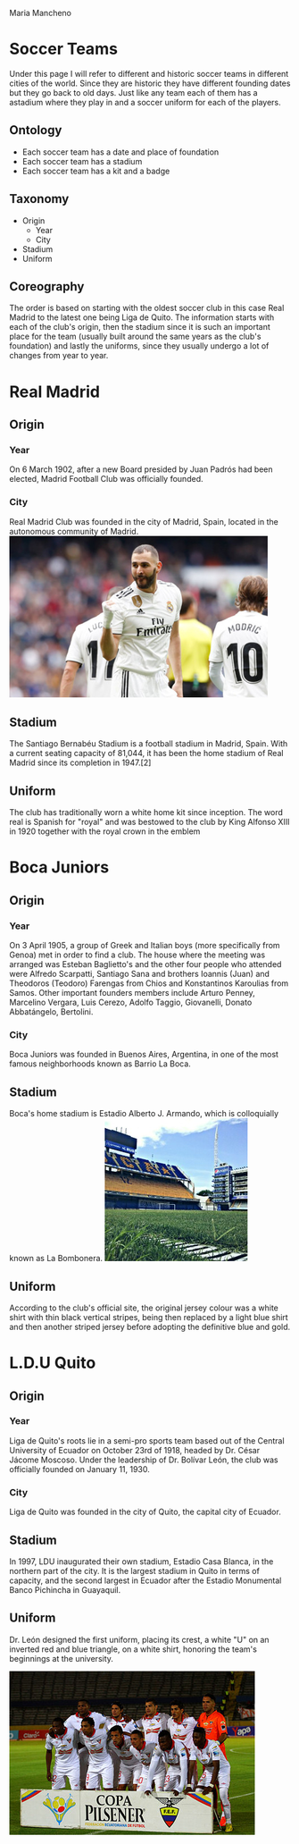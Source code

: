 Maria Mancheno
# Soccer Teams

Under this page I will refer to different and historic soccer teams in different cities of the world. Since they are historic they have different founding dates but they go back to old days. Just like any team each of them has a astadium where they play in and a soccer uniform for each of the players. 

## Ontology
* Each soccer team has a date and place of foundation
* Each soccer team has a stadium 
* Each soccer team has a kit and a badge

## Taxonomy
* Origin
	* Year 
	* City 
* Stadium
* Uniform

## Coreography
The order is based on starting with the oldest soccer club in this case Real Madrid to the latest one being Liga de Quito. The information starts with each of the club's origin, then the stadium since it is such an important place for the team (usually built around the same years as the club's foundation) and lastly the uniforms, since they usually undergo a lot of changes from year to year. 

Real Madrid
=============
## Origin
### Year
On 6 March 1902, after a new Board presided by Juan Padrós had been elected, Madrid Football Club was officially founded.
### City 
Real Madrid Club was founded in the city of Madrid, Spain, located in the autonomous community of Madrid. 
![Real Madrid](real-madrid.jpeg)
## Stadium
The Santiago Bernabéu Stadium is a football stadium in Madrid, Spain. With a current seating capacity of 81,044, it has been the home stadium of Real Madrid since its completion in 1947.[2]
## Uniform
The club has traditionally worn a white home kit since inception. The word real is Spanish for "royal" and was bestowed to the club by King Alfonso XIII in 1920 together with the royal crown in the emblem

Boca Juniors
=============
## Origin
### Year
On 3 April 1905, a group of Greek and Italian boys (more specifically from Genoa) met in order to find a club. The house where the meeting was arranged was Esteban Baglietto's and the other four people who attended were Alfredo Scarpatti, Santiago Sana and brothers Ioannis (Juan) and Theodoros (Teodoro) Farengas from Chios and Konstantinos Karoulias from Samos. Other important founders members include Arturo Penney, Marcelino Vergara, Luis Cerezo, Adolfo Taggio, Giovanelli, Donato Abbatángelo, Bertolini.
### City
Boca Juniors was founded in Buenos Aires, Argentina, in one of the most famous neighborhoods known as Barrio La Boca. 
## Stadium
Boca's home stadium is Estadio Alberto J. Armando, which is colloquially known as La Bombonera.
![Boca Juniors](boca-juniors.jpg)
## Uniform
According to the club's official site, the original jersey colour was a white shirt with thin black vertical stripes, being then replaced by a light blue shirt and then another striped jersey before adopting the definitive blue and gold.


L.D.U Quito 
=============
## Origin
### Year
Liga de Quito's roots lie in a semi-pro sports team based out of the Central University of Ecuador on October 23rd of 1918, headed by Dr. César Jácome Moscoso. Under the leadership of Dr. Bolívar León, the club was officially founded on January 11, 1930.
### City
Liga de Quito was founded in the city of Quito, the capital city of Ecuador.
## Stadium
In 1997, LDU inaugurated their own stadium, Estadio Casa Blanca, in the northern part of the city. It is the largest stadium in Quito in terms of capacity, and the second largest in Ecuador after the Estadio Monumental Banco Pichincha in Guayaquil. 
## Uniform
Dr. León designed the first uniform, placing its crest, a white "U" on an inverted red and blue triangle, on a white shirt, honoring the team's beginnings at the university.


![Liga de Quito](ldu.jpg)
